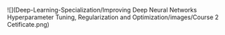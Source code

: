 ![](Deep-Learning-Specialization/Improving Deep Neural Networks Hyperparameter Tuning, Regularization and Optimization/images/Course 2 Cetificate.png)
